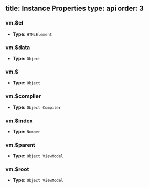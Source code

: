 title: Instance Properties
type: api
order: 3
---

### vm.$el

- **Type:** `HTMLElement`

### vm.$data

- **Type:** `Object`

### vm.$

- **Type:** `Object`

### vm.$compiler

- **Type:** `Object Compiler`

### vm.$index

- **Type:** `Number`

### vm.$parent

- **Type:** `Object ViewModel`

### vm.$root

- **Type:** `Object ViewModel`